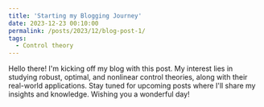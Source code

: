 ```yaml
---
title: 'Starting my Blogging Journey'
date: 2023-12-23 00:10:00
permalink: /posts/2023/12/blog-post-1/
tags:
  - Control theory
---
```


Hello there! I'm kicking off my blog with this post. My interest lies in studying robust, optimal, and nonlinear control theories, along with their real-world applications. Stay tuned for upcoming posts where I'll share my insights and knowledge. Wishing you a wonderful day!